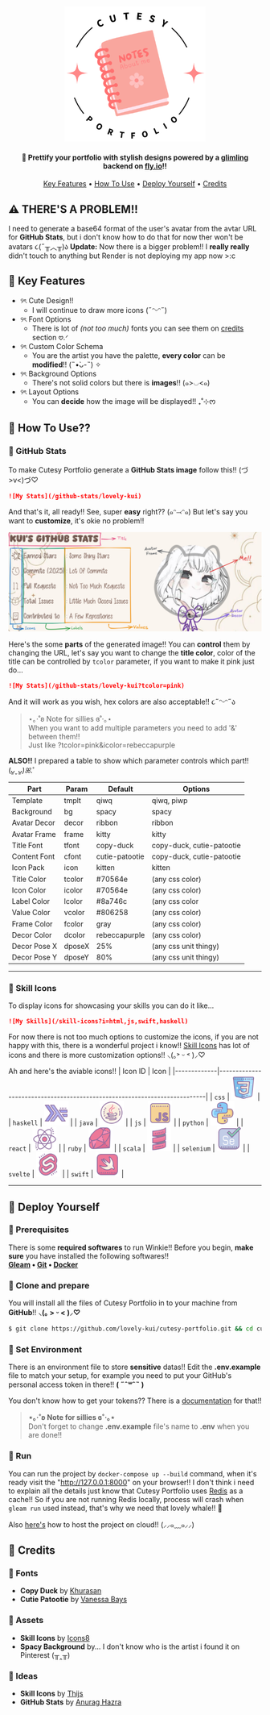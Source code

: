 <p align="center"><img width="280" src="./src/assets/logo.png"/></p>
<h4 align="center">💞 Prettify your portfolio with stylish designs powered by a <a href="gleam.run">glimling</a> backend on <a href="fly.io">fly.io</a>!!</h4>
<p align="center">
  <a href="#-key-features">Key Features</a> •
  <a href="#-how-to-use">How To Use</a> •
  <a href="#-deploy-yourself">Deploy Yourself</a> •
  <a href="#-credits">Credits</a>
</p>

## ⚠️ THERE'S A PROBLEM!!
I need to generate a base64 format of the user's avatar from the avtar URL for **GitHub Stats**, but i don't know how to do that for now ther won't be avatars ૮(˶╥︿╥)ა
**Update:** Now there is a bigger problem!! I **really really** didn't touch to anything but Render is not deploying my app now >:c

## 🍓 Key Features

* ୨ৎ Cute Design!!
  - I will continue to draw more icons (˶ᵔᵕᵔ˶)
* ୨ৎ Font Options
  - There is lot of *(not too much)* fonts you can see them on [credits](#-credits) section 𖹭.ᐟ
* ୨ৎ Custom Color Schema
  - You are the artist you have the palette, **every color** can be **modified**!! (˵•̀ᴗ-˵) ✧
* ୨ৎ Background Options
  - There's not solid colors but there is **images**!! (๑>◡<๑)
* ୨ৎ Layout Options
  - You can **decide** how the image will be displayed!! ₊˚⊹ᰔ

## 🌷 How To Use??

### 💄 GitHub Stats

To make Cutesy Portfolio generate a **GitHub Stats image** follow this!! (づ>v<)づ♡
```md
![My Stats](/github-stats/lovely-kui)
```
And that's it, all ready!! See, super **easy** right?? (๑ᵔ⤙ᵔ๑) But let's say you want to **customize**, it's okie no problem!!

<img src="./src/assets/example.png">

Here's the some **parts** of the generated image!!
You can **control** them by changing the URL, let's say you want to change the **title color**,
color of the title can be controlled by `tcolor` parameter, if you want to make it pink just do...
```md
![My Stats](/github-stats/lovely-kui?tcolor=pink)
```
And it will work as you wish, hex colors are also acceptable!! ૮˶ᵔᵕᵔ˶ა

> ⋆｡‧˚ʚ Note for sillies ɞ˚‧｡⋆ \
>   When you want to add multiple parameters you need to add '&' between them!! \
>   Just like ?tcolor=pink&icolor=rebeccapurple

**ALSO!!** I prepared a table to show which parameter controls which part!! (*ᴗ͈ˬᴗ͈)ꕤ*.ﾟ

| Part         | Param  | Default        | Options                   |
|--------------|--------|----------------|---------------------------|
| Template     | tmplt  | qiwq           | qiwq, piwp                |
| Background   | bg     | spacy          | spacy                     |
| Avatar Decor | decor  | ribbon         | ribbon                    |
| Avatar Frame | frame  | kitty          | kitty                     |
| Title Font   | tfont  | copy-duck      | copy-duck, cutie-patootie |
| Content Font | cfont  | cutie-patootie | copy-duck, cutie-patootie |
| Icon Pack    | icon   | kitten         | kitten                    |
| Title Color  | tcolor | #70564e        | (any css color)           |
| Icon Color   | icolor | #70564e        | (any css color)           |
| Label Color  | lcolor | #8a746c        | (any css color            |
| Value Color  | vcolor | #806258        | (any css color)           |
| Frame Color  | fcolor | gray           | (any css color)           |
| Decor Color  | dcolor | rebeccapurple  | (any css color)           |
| Decor Pose X | dposeX | 25%            | (any css unit thingy)     |
| Decor Pose Y | dposeY | 80%            | (any css unit thingy)     |

---

### 🍭 Skill Icons

To display icons for showcasing your skills you can do it like...
```md
![My Skills](/skill-icons?i=html,js,swift,haskell)
```
For now there is not too much options to customize the icons,
if you are not happy with this, there is a wonderful project i know!!
[Skill Icons](https://github.com/tandpfun/skill-icons) has lot of icons and there is more customization options!! ⸜(｡˃ ᵕ ˂ )⸝♡

Ah and here's the aviable icons!!
| Icon ID     | Icon                                                                     |
|-------------|--------------------------------------------------------------------------|
| `css`       | <img src="./src/views/skill_icons/assets/icons/css.svg" width="48">      |
| `haskell`  | <img src="./src/views/skill_icons/assets/icons/haskell.svg" width="48">   |
| `java`      | <img src="./src/views/skill_icons/assets/icons/java.svg" width="48">     |
| `js`        | <img src="./src/views/skill_icons/assets/icons/js.svg" width="48">       |
| `python`    | <img src="./src/views/skill_icons/assets/icons/python.svg" width="48">   |
| `react`     | <img src="./src/views/skill_icons/assets/icons/react.svg" width="48">    |
| `ruby`      | <img src="./src/views/skill_icons/assets/icons/ruby.svg" width="48">     |
| `scala`     | <img src="./src/views/skill_icons/assets/icons/scala.svg" width="48">    |
| `selenium`  | <img src="./src/views/skill_icons/assets/icons/selenium.svg" width="48"> |
| `svelte`    | <img src="./src/views/skill_icons/assets/icons/svelte.svg" width="48">   |
| `swift`     | <img src="./src/views/skill_icons/assets/icons/swift.svg" width="48">    |

---

## 🍰 Deploy Yourself

### 🎀 Prerequisites

There is some **required softwares** to run Winkie!! Before you begin, **make sure** you have installed the following softwares!! \
**[Gleam](https://gleam.run/getting-started/installing/) • [Git](https://git-scm.com/downloads) • [Docker](https://docs.docker.com/get-started/get-docker)**

### 💞 Clone and prepare

You will install all the files of Cutesy Portfolio in to your machine from **GitHub**!! **⸜(｡ > ᵕ < )⸝♡**
```sh
$ git clone https://github.com/lovely-kui/cutesy-portfolio.git && cd cutesy-portfolio
```

### 🌷 Set Environment

There is an environment file to store **sensitive** datas!!
Edit the **.env.example** file to match your setup,
for example you need to put your GitHub's personal access token in there!! **( ˶ˆ꒳ˆ˵ )**

You don't know how to get your tokens?? There is a [documentation](https://docs.github.com/en/authentication/keeping-your-account-and-data-secure/managing-your-personal-access-tokens#creating-a-personal-access-token-classic) for that!!

> **⋆｡‧˚ʚ Note for sillies ɞ˚‧｡⋆** \
> Don't forget to change **.env.example** file's name to **.env** when you are done!!

### 💖 Run

You can run the project by `docker-compose up --build` command, when it's ready visit the "http://127.0.0.1:8000" on your browser!!
I don't think i need to explain all the details just know that Cutesy Portfolio uses [Redis](https://redis.io/) as a cache!!
So if you are not running Redis locally, process will crash when `gleam run` used instead, that's why we need that lovely whale!! 🐳

Also [here's](https://gleam.run/deployment/fly/) how to host the project on cloud!! (⸝⸝๑﹏๑⸝⸝)

## 🍬 Credits

### 🧸 Fonts
* **Copy Duck** by [Khurasan](https://fontbundles.net/khurasan)
* **Cutie Patootie** by [Vanessa Bays](http://bythebutterfly.com)

### 🍡 Assets

* **Skill Icons** by [Icons8](https://icons8.com/icons/set/logos--style-dusk)
* **Spacy Background** by... I don't know who is the artist i found it on Pinterest (╥‸╥)

### 🍥 Ideas
* **Skill Icons** by [Thijs](https://github.com/tandpfun)
* **GitHub Stats** by [Anurag Hazra](https://github.com/anuraghazra)
